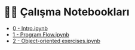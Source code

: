 # 👨‍💻 Çalışma Notebookları

<!--Index-->

- [0 - Intro.ipynb](https://github.com//yedhrab/YPython/raw/master/0.2%20-%20Python%20Notebooks/2%20-%20%C3%87al%C4%B1%C5%9Fma%20Notebooklar%C4%B1/0%20-%20Intro.ipynb)
- [1 - Program Flow.ipynb](https://github.com//yedhrab/YPython/raw/master/0.2%20-%20Python%20Notebooks/2%20-%20%C3%87al%C4%B1%C5%9Fma%20Notebooklar%C4%B1/1%20-%20Program%20Flow.ipynb)
- [2 - Object-oriented exercises.ipynb](https://github.com//yedhrab/YPython/raw/master/0.2%20-%20Python%20Notebooks/2%20-%20%C3%87al%C4%B1%C5%9Fma%20Notebooklar%C4%B1/2%20-%20Object-oriented%20exercises.ipynb)

<!--Index-->
